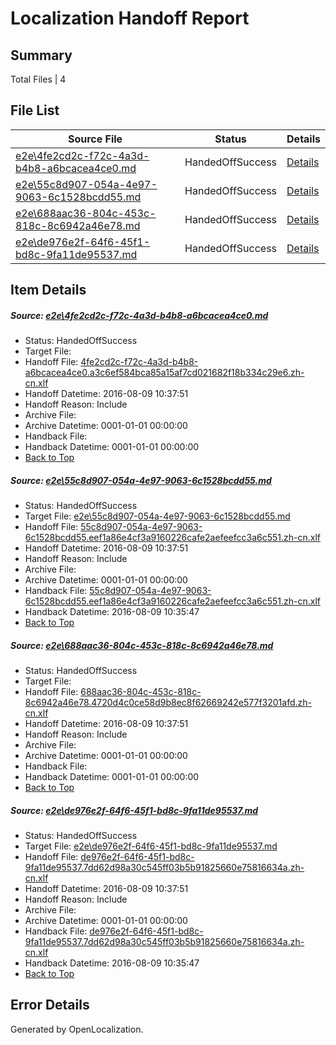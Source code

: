 # <a name='report-top'></a> Localization Handoff Report

## Summary
 Total Files | 4

## File List
 Source File | Status | Details 
 ----------- | ------ | ------- 
 [e2e\4fe2cd2c-f72c-4a3d-b4b8-a6bcacea4ce0.md](https://github.com/OpenLocalizationTestOrg/oltest/blob/2e4d6867f8f5416b54c05d09bea9d4a75924849e/e2e/4fe2cd2c-f72c-4a3d-b4b8-a6bcacea4ce0.md) | HandedOffSuccess | [Details](#0c127a057cdacda8335c31717d0b2e2741dfaf452)
 [e2e\55c8d907-054a-4e97-9063-6c1528bcdd55.md](https://github.com/OpenLocalizationTestOrg/oltest/blob/b0018173d04a87952541cc6229cfe467831e5746/e2e/55c8d907-054a-4e97-9063-6c1528bcdd55.md) | HandedOffSuccess | [Details](#d724e1d1b657830436f77342cd4b49aa2c5381d73)
 [e2e\688aac36-804c-453c-818c-8c6942a46e78.md](https://github.com/OpenLocalizationTestOrg/oltest/blob/cd06b1cc81f69bb47b436400cc195a683280802d/e2e/688aac36-804c-453c-818c-8c6942a46e78.md) | HandedOffSuccess | [Details](#080baed2a94ff1b95083e6e786e272a06865365b5)
 [e2e\de976e2f-64f6-45f1-bd8c-9fa11de95537.md](https://github.com/OpenLocalizationTestOrg/oltest/blob/b0018173d04a87952541cc6229cfe467831e5746/e2e/de976e2f-64f6-45f1-bd8c-9fa11de95537.md) | HandedOffSuccess | [Details](#7ae3e81415a6338a6d688645095151d338ad17926)

## Item Details
##### <a name='0c127a057cdacda8335c31717d0b2e2741dfaf452'></a> Source: [e2e\4fe2cd2c-f72c-4a3d-b4b8-a6bcacea4ce0.md](https://github.com/OpenLocalizationTestOrg/oltest/blob/2e4d6867f8f5416b54c05d09bea9d4a75924849e/e2e/4fe2cd2c-f72c-4a3d-b4b8-a6bcacea4ce0.md)
* Status: HandedOffSuccess
* Target File: 
* Handoff File: [4fe2cd2c-f72c-4a3d-b4b8-a6bcacea4ce0.a3c6ef584bca85a15af7cd021682f18b334c29e6.zh-cn.xlf](https://github.com/OpenLocalizationTestOrg/olhandoff-e2e/blob/9181f52379b7ed4a6d70e4f337d85335aa5b3e82/ol-handoff/OpenLocalizationTestOrg/ol-test-zhcn/ci/ht/4fe2cd2c-f72c-4a3d-b4b8-a6bcacea4ce0.a3c6ef584bca85a15af7cd021682f18b334c29e6.zh-cn.xlf)
* Handoff Datetime: 2016-08-09 10:37:51
* Handoff Reason: Include
* Archive File: 
* Archive Datetime: 0001-01-01 00:00:00
* Handback File: 
* Handback Datetime: 0001-01-01 00:00:00
* [Back to Top](#report-top)

##### <a name='d724e1d1b657830436f77342cd4b49aa2c5381d73'></a> Source: [e2e\55c8d907-054a-4e97-9063-6c1528bcdd55.md](https://github.com/OpenLocalizationTestOrg/oltest/blob/b0018173d04a87952541cc6229cfe467831e5746/e2e/55c8d907-054a-4e97-9063-6c1528bcdd55.md)
* Status: HandedOffSuccess
* Target File: [e2e\55c8d907-054a-4e97-9063-6c1528bcdd55.md](https://github.com/OpenLocalizationTestOrg/ol-test-zhcn/blob/86aa45f08667d46a6332ee7c94d213eb3e7032ae/e2e/55c8d907-054a-4e97-9063-6c1528bcdd55.md)
* Handoff File: [55c8d907-054a-4e97-9063-6c1528bcdd55.eef1a86e4cf3a9160226cafe2aefeefcc3a6c551.zh-cn.xlf](https://github.com/OpenLocalizationTestOrg/olhandoff-e2e/blob/9181f52379b7ed4a6d70e4f337d85335aa5b3e82/ol-handoff/OpenLocalizationTestOrg/ol-test-zhcn/ci/ht/55c8d907-054a-4e97-9063-6c1528bcdd55.eef1a86e4cf3a9160226cafe2aefeefcc3a6c551.zh-cn.xlf)
* Handoff Datetime: 2016-08-09 10:37:51
* Handoff Reason: Include
* Archive File: 
* Archive Datetime: 0001-01-01 00:00:00
* Handback File: [55c8d907-054a-4e97-9063-6c1528bcdd55.eef1a86e4cf3a9160226cafe2aefeefcc3a6c551.zh-cn.xlf](https://github.com/OpenLocalizationTestOrg/olhandback-e2e/blob/4ec0347bab7bea0e875a27194334017bfb7ddde5/ol-handback/OpenLocalizationTestOrg/ol-test-zhcn/ci/high/55c8d907-054a-4e97-9063-6c1528bcdd55.eef1a86e4cf3a9160226cafe2aefeefcc3a6c551.zh-cn.xlf)
* Handback Datetime: 2016-08-09 10:35:47
* [Back to Top](#report-top)

##### <a name='080baed2a94ff1b95083e6e786e272a06865365b5'></a> Source: [e2e\688aac36-804c-453c-818c-8c6942a46e78.md](https://github.com/OpenLocalizationTestOrg/oltest/blob/cd06b1cc81f69bb47b436400cc195a683280802d/e2e/688aac36-804c-453c-818c-8c6942a46e78.md)
* Status: HandedOffSuccess
* Target File: 
* Handoff File: [688aac36-804c-453c-818c-8c6942a46e78.4720d4c0ce58d9b8ec8f62669242e577f3201afd.zh-cn.xlf](https://github.com/OpenLocalizationTestOrg/olhandoff-e2e/blob/9181f52379b7ed4a6d70e4f337d85335aa5b3e82/ol-handoff/OpenLocalizationTestOrg/ol-test-zhcn/ci/ht/688aac36-804c-453c-818c-8c6942a46e78.4720d4c0ce58d9b8ec8f62669242e577f3201afd.zh-cn.xlf)
* Handoff Datetime: 2016-08-09 10:37:51
* Handoff Reason: Include
* Archive File: 
* Archive Datetime: 0001-01-01 00:00:00
* Handback File: 
* Handback Datetime: 0001-01-01 00:00:00
* [Back to Top](#report-top)

##### <a name='7ae3e81415a6338a6d688645095151d338ad17926'></a> Source: [e2e\de976e2f-64f6-45f1-bd8c-9fa11de95537.md](https://github.com/OpenLocalizationTestOrg/oltest/blob/b0018173d04a87952541cc6229cfe467831e5746/e2e/de976e2f-64f6-45f1-bd8c-9fa11de95537.md)
* Status: HandedOffSuccess
* Target File: [e2e\de976e2f-64f6-45f1-bd8c-9fa11de95537.md](https://github.com/OpenLocalizationTestOrg/ol-test-zhcn/blob/86aa45f08667d46a6332ee7c94d213eb3e7032ae/e2e/de976e2f-64f6-45f1-bd8c-9fa11de95537.md)
* Handoff File: [de976e2f-64f6-45f1-bd8c-9fa11de95537.7dd62d98a30c545ff03b5b91825660e75816634a.zh-cn.xlf](https://github.com/OpenLocalizationTestOrg/olhandoff-e2e/blob/9181f52379b7ed4a6d70e4f337d85335aa5b3e82/ol-handoff/OpenLocalizationTestOrg/ol-test-zhcn/ci/ht/de976e2f-64f6-45f1-bd8c-9fa11de95537.7dd62d98a30c545ff03b5b91825660e75816634a.zh-cn.xlf)
* Handoff Datetime: 2016-08-09 10:37:51
* Handoff Reason: Include
* Archive File: 
* Archive Datetime: 0001-01-01 00:00:00
* Handback File: [de976e2f-64f6-45f1-bd8c-9fa11de95537.7dd62d98a30c545ff03b5b91825660e75816634a.zh-cn.xlf](https://github.com/OpenLocalizationTestOrg/olhandback-e2e/blob/4ec0347bab7bea0e875a27194334017bfb7ddde5/ol-handback/OpenLocalizationTestOrg/ol-test-zhcn/ci/high/de976e2f-64f6-45f1-bd8c-9fa11de95537.7dd62d98a30c545ff03b5b91825660e75816634a.zh-cn.xlf)
* Handback Datetime: 2016-08-09 10:35:47
* [Back to Top](#report-top)


## Error Details

Generated by OpenLocalization.
